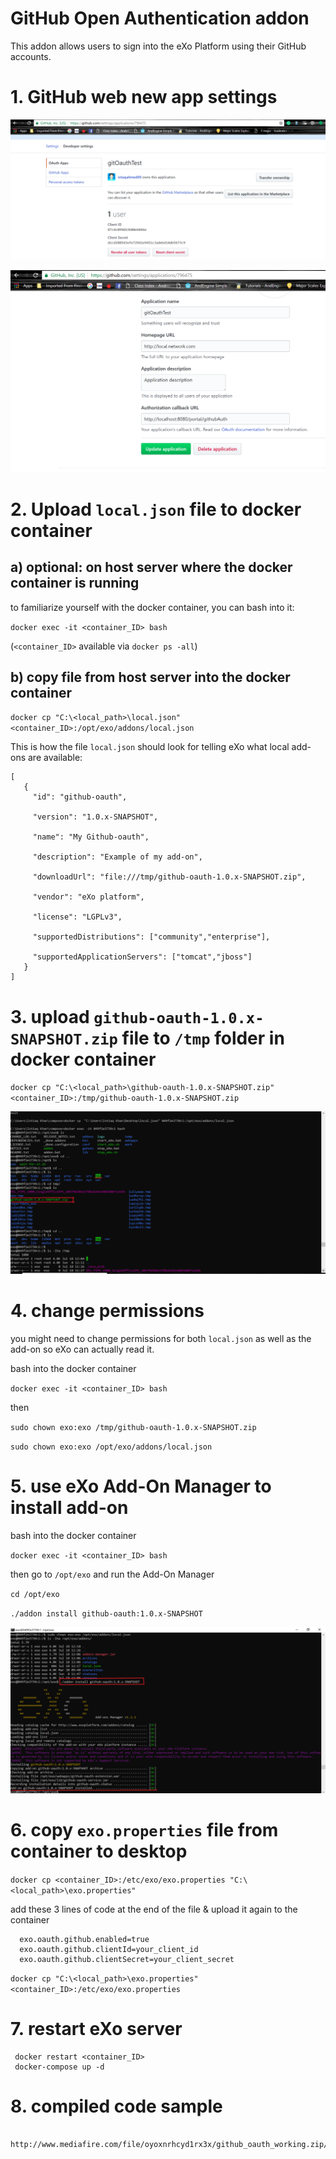 # GitHub Open Authentication addon
This addon allows users to sign into the eXo Platform using their GitHub accounts.

# 1. GitHub web new app settings
![](doc_screenshot/1.PNG)


![](doc_screenshot/2.PNG)






# 2. Upload `local.json` file to docker container

## a) optional: on host server where the docker container is running

to familiarize yourself with the docker container, you can bash into it:

`docker exec -it <container_ID> bash`

(`<container_ID>` available via `docker ps -all`)
   
## b) copy file from host server into the docker container

`docker cp "C:\<local_path>\local.json" <container_ID>:/opt/exo/addons/local.json`
   
This is how the file `local.json` should look for telling eXo what local add-ons are available:
   
    [
       {
         "id": "github-oauth",

         "version": "1.0.x-SNAPSHOT",

         "name": "My Github-oauth",

         "description": "Example of my add-on",

         "downloadUrl": "file:///tmp/github-oauth-1.0.x-SNAPSHOT.zip",

         "vendor": "eXo platform",

         "license": "LGPLv3",

         "supportedDistributions": ["community","enterprise"],

         "supportedApplicationServers": ["tomcat","jboss"]
       }
    ]
    
    

# 3. upload `github-oauth-1.0.x-SNAPSHOT.zip` file to `/tmp` folder in docker container

`docker cp "C:\<local_path>\github-oauth-1.0.x-SNAPSHOT.zip" <container_ID>:/tmp/github-oauth-1.0.x-SNAPSHOT.zip`

![](doc_screenshot/3.PNG)


# 4. change permissions

you might need to change permissions for both `local.json` as well as the add-on so eXo can actually read it.

bash into the docker container

 `docker exec -it <container_ID> bash`

then

  `sudo chown exo:exo /tmp/github-oauth-1.0.x-SNAPSHOT.zip`

  `sudo chown exo:exo /opt/exo/addons/local.json`


# 5. use eXo Add-On Manager to install add-on

bash into the docker container

 `docker exec -it <container_ID> bash`

then go to `/opt/exo` and run the Add-On Manager

 `cd /opt/exo`

`./addon install github-oauth:1.0.x-SNAPSHOT`
   
   ![](doc_screenshot/4.PNG)
   
   
# 6. copy `exo.properties` file from container to desktop

   `docker cp <container_ID>:/etc/exo/exo.properties "C:\<local_path>\exo.properties"`
   
   add these 3 lines of code at the end of the file & upload it again to the container
   
      exo.oauth.github.enabled=true    
      exo.oauth.github.clientId=your_client_id
      exo.oauth.github.clientSecret=your_client_secret
   
   `docker cp "C:\<local_path>\exo.properties" <container_ID>:/etc/exo/exo.properties`

# 7. restart eXo server
     docker restart <container_ID>
     docker-compose up -d

# 8. compiled code sample
     http://www.mediafire.com/file/oyoxnrhcyd1rx3x/github_oauth_working.zip/file









